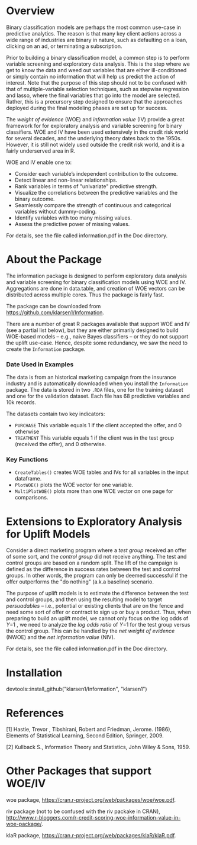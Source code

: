# Overview 

Binary classification models are perhaps the most common use-case in predictive analytics. The reason is that many key client actions across a wide range of industries are binary in nature, such as defaulting on a loan, clicking on an ad, or terminating a subscription. 

Prior to building a binary classification model, a common step is to perform variable screening and exploratory data analysis. This is the step where we get to know the data and weed out variables that are either ill-conditioned or simply contain no information that will help us predict the action of interest. Note that the purpose of this step should not to be confused with that of multiple-variable selection techniques, such as stepwise regression and lasso, where the final variables that go into the model are selected. Rather, this is a precursory step designed to ensure that the approaches deployed during the final modeling phases are set up for success.

The *weight of evidence* (WOE) and *information value* (IV) provide a great framework for for exploratory analysis and variable screening for binary classifiers. WOE and IV have been used extensively in the credit risk world for several decades, and the underlying theory dates back to the 1950s. However, it is still not widely used outside the credit risk world, and it is a fairly underserved area in R.

WOE and IV enable one to:

* Consider each variable’s independent contribution to the outcome.
* Detect linear and non-linear relationships.
* Rank variables in terms of "univariate" predictive strength.
* Visualize the correlations between the predictive variables and the binary outcome.   
* Seamlessly compare the strength of continuous and categorical variables without dummy-coding.
* Identify variables with too many missing values.
* Assess the predictive power of missing values.

For details, see the file called information.pdf in the Doc directory.

# About the Package

The information package is designed to perform exploratory data analysis and variable screening for binary classification models using WOE and IV. Aggregations are done in data.table, and creation of WOE vectors can be distributed across multiple cores. Thus the package is fairly fast.

The package can be downloaded from https://github.com/klarsen1/Information.

There are a number of great R packages available that support WOE and IV (see a partial list below), but they are either primarily designed to build WOE-based models – e.g., naive Bayes classifiers – or they do not support the uplift use-case. Hence, despite some redundancy, we saw the need to create the `Information` package.

### Date Used in Examples
The data is from an historical marketing campaign from the insurance industry and is automatically downloaded when you install the `Information` package. The data is stored in two `.RDA` files, one for the training dataset and one for the validation dataset. Each file has 68 predictive variables and 10k records.

The datasets contain two key indicators: 

* `PURCHASE` This variable equals 1 if the client accepted the offer, and 0 otherwise
* `TREATMENT` This variable equals 1 if the client was in the test group (received the offer), and 0 otherwise.
  
### Key Functions

* `CreateTables()` creates WOE tables and IVs for all variables in the input dataframe.
* `PlotWOE()` plots the WOE vector for one variable.
* `MultiPlotWOE()` plots more than one WOE vector on one page for comparisons.

# Extensions to Exploratory Analysis for Uplift Models
Consider a direct marketing program where a *test group* received an offer of some sort, and the *control group* did not receive anything. The test and control groups are based on a random split. The lift of the campaign is defined as the difference in success rates between the test and control groups. In other words, the program can only be deemed successful if the offer outperforms the "do nothing" (a.k.a baseline) scenario.

The purpose of uplift models is to estimate the difference between the test and control groups, and then using the resulting model to target *persuadables* – i.e., potential or existing clients that are on the fence and need some sort of offer or contract to sign up or buy a product. Thus, when preparing to build an uplift model, we cannot only focus on the log odds of *Y*=1 , we need to analyze the *log odds ratio* of *Y*=1 for the test group versus the control group. This can be handled by the *net weight of evidence* (NWOE) and the *net information value* (NIV).

For details, see the file called information.pdf in the Doc directory.
 
# Installation
devtools::install_github("klarsen1/Information", "klarsen1")

# References

[1] Hastie, Trevor , Tibshirani, Robert and Friedman, Jerome. (1986), Elements of Statistical Learning, Second Edition, Springer, 2009.

[2] Kullback S., Information Theory and Statistics, John Wiley & Sons, 1959.

# Other Packages that support WOE/IV

woe package, https://cran.r-project.org/web/packages/woe/woe.pdf.

riv package (not to be confused with the riv packake in CRAN), http://www.r-bloggers.com/r-credit-scoring-woe-information-value-in-woe-package/.

klaR package, https://cran.r-project.org/web/packages/klaR/klaR.pdf.


